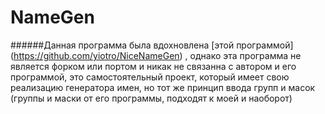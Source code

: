 # NameGen

######Данная программа была вдохновлена
[этой программой] (https://github.com/yiotro/NiceNameGen)
, однако эта программа не является форком или портом и никак не связанна с автором и его программой, это самостоятельный проект, который имеет свою реализацию генератора имен, но тот же принцип ввода групп и масок (группы и маски от его программы, подходят к моей и наоборот)

